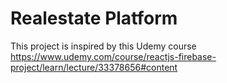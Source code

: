 # Realestate Platform

This project is inspired by this Udemy course https://www.udemy.com/course/reactjs-firebase-project/learn/lecture/33378656#content
